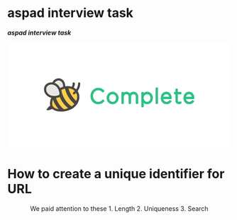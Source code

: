 # aspad interview task
<b><var>aspad interview task</var></b>

<div>
  <img
      src="/data/download.png"
      alt="aspad interview task | task completed"
      style="max-width:100%;"
  />
</div>

# How to create a unique identifier for URL
<center>
We paid attention to these
  1. Length
  2. Uniqueness
  3. Search
</center>
